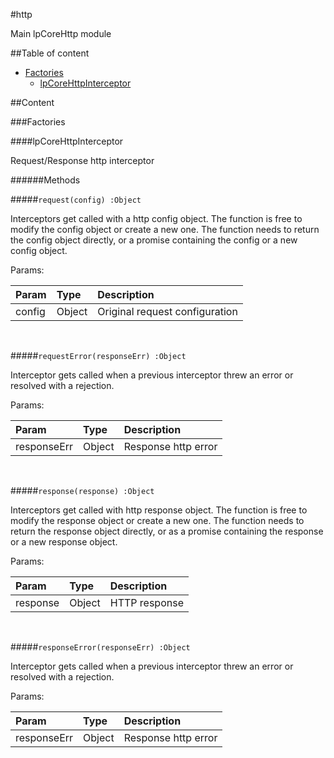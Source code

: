#http

Main lpCoreHttp module

##Table of content

- [Factories](#factories)
    - [lpCoreHttpInterceptor](#lpCoreHttpInterceptor)

##Content

###Factories

####<a name="lpCoreHttpInterceptor"></a>lpCoreHttpInterceptor


Request/Response http interceptor

######Methods

#####`request(config) :Object`

Interceptors get called with a http config object.
The function is free to modify the config object or create a new one.
The function needs to return the config object directly,
or a promise containing the config or a new config object.

Params:

| Param| Type| Description|
| :----| :----| :----|
| config| Object| Original request configuration|


<br>

#####`requestError(responseErr) :Object`

Interceptor gets called when a previous interceptor threw an error or resolved with a rejection.

Params:

| Param| Type| Description|
| :----| :----| :----|
| responseErr| Object| Response http error|


<br>

#####`response(response) :Object`

Interceptors get called with http response object.
The function is free to modify the response object or create a new one.
The function needs to return the response object directly,
or as a promise containing the response or a new response object.

Params:

| Param| Type| Description|
| :----| :----| :----|
| response| Object| HTTP response|


<br>

#####`responseError(responseErr) :Object`

Interceptor gets called when a previous interceptor threw an error or resolved with a rejection.

Params:

| Param| Type| Description|
| :----| :----| :----|
| responseErr| Object| Response http error|


<br>

